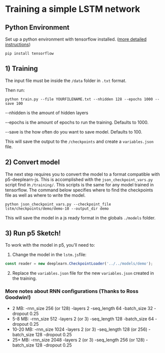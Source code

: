 # Training a simple LSTM network

## Python Environment

Set up a python environment with tensorflow installed. ([more detailed instructions](https://github.com/shiffman/A2Z-F17/wiki/Python-Environment-for-LSTM-example))

```
pip install tensorflow
```

## 1) Training

The input file must be inside the `/data` folder in `.txt` format. 

Then run:
```
python train.py --file YOURFILENAME.txt --nhidden 128 --epochs 1000 --save 100
```
--nhidden is the amount of hidden layers

--epochs is the amount of epochs to run the training. Defaults to 1000.

--save is the how often do you want to save model. Defaults to 100.

This will save the output to the `/checkpoints` and create a `variables.json` file.

## 2) Convert model

The next step requires you to convert the model to a format compatible with p5-deeplearn-js. This is accomplished with the `json_checkpoint_vars.py` script find in `/training/`. This scripts is the same for any model trained in tensorflow. The command below specifies where to find the checkpoints file as well as where to write the model.

```
python json_checkpoint_vars.py --checkpoint_file lstm/checkpoints/demo/demo-10 --output_dir demo
```

This will save the model in a js ready format in the globals `./models` folder.

## 3) Run p5 Sketch!

To work with the model in p5, you'll need to:

1. Change the model in the `lstm.js`file:
```javascript
const reader = new deeplearn.CheckpointLoader('../../models/demo');
```
2. Replace the `variables.json` file for the new `variables.json` created in the training.

### More notes about RNN configurations (Thanks to Ross Goodwin!)
* 2 MB: -rnn_size 256 (or 128) -layers 2 -seq_length 64 -batch_size 32 -dropout 0.25
* 5-8 MB: -rnn_size 512 -layers 2 (or 3) -seq_length 128 -batch_size 64 -dropout 0.25
* 10-20 MB: -rnn_size 1024 -layers 2 (or 3) -seq_length 128 (or 256) -batch_size 128 -dropout 0.25
* 25+ MB: -rnn_size 2048 -layers 2 (or 3) -seq_length 256 (or 128) -batch_size 128 -dropout 0.25
